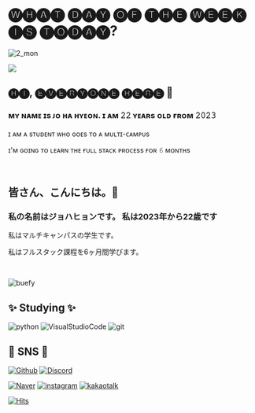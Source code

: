 # 🅦🅗🅐🅣 🅓🅐🅨 🅞🅕 🅣🅗🅔 🅦🅔🅔🅚 🅘🅢 🅣🅞🅓🅐🅨?

![2_mon](https://user-images.githubusercontent.com/121528432/210174370-64f346f0-e7a3-49f0-abd0-947265f973e7.png)


<img src="http://mazandi.herokuapp.com/api?handle=Jo-hahyeon&theme=ruby3_cold.svg"/>

## 🅗🅘, 🅔🅥🅔🅡🅨🅞🅝🅔 🅗🅔🅡🅔 👋

### **ᴍʏ ɴᴀᴍᴇ ɪs ᴊᴏ ʜᴀ ʜʏᴇᴏɴ. ɪ ᴀᴍ 𝟸𝟸 ʏᴇᴀʀs ᴏʟᴅ ғʀᴏᴍ 𝟸𝟶𝟸𝟹**

ɪ ᴀᴍ ᴀ sᴛᴜᴅᴇɴᴛ ᴡʜᴏ ɢᴏᴇs ᴛᴏ ᴀ ᴍᴜʟᴛɪ-ᴄᴀᴍᴘᴜs

ɪ'ᴍ ɢᴏɪɴɢ ᴛᴏ ʟᴇᴀʀɴ ᴛʜᴇ ғᴜʟʟ sᴛᴀᴄᴋ ᴘʀᴏᴄᴇss ғᴏʀ 𝟼 ᴍᴏɴᴛʜs

<br>

## 皆さん、こんにちは。👋

### **私の名前はジョハヒョンです。 私は2023年から22歳です**

私はマルチキャンパスの学生です。

私はフルスタック課程を6ヶ月間学びます。

<br>

![buefy](https://github-readme-stats.vercel.app/api?username=Jo-hahyeon&show_icons=true&hide=contribs,prs&cache_seconds=86400&theme=buefy)

<!--START_SECTION:waka-->
<!--END_SECTION:waka-->

## ✨ Studying ✨

![python](https://img.shields.io/badge/python-ffffff?style=for-the-badge&logo=python)
![VisualStudioCode](https://img.shields.io/badge/VisualStudioCode-ffffff?style=for-the-badge&logo=VisualStudioCode)
![git](https://img.shields.io/badge/git-ffffff?style=for-the-badge&logo=git)


## 🦄 SNS 🦄

[![Github](https://img.shields.io/badge/Github-ffffff?style=for-the-badge&logo=Github&logoColor=ff69b4)](https://github.com/Jo-hahyeon)
[![Discord](https://img.shields.io/badge/Discord-ffffff?style=for-the-badge&logo=Discord)](https://discord.gg/DZZJCVCntv)

[![Naver](https://img.shields.io/badge/Naver-ffffff?style=for-the-badge&logo=Naver)](https://blog.naver.com/mizzu_02)
[![instagram](https://img.shields.io/badge/instagram-ffffff?style=for-the-badge&logo=instagram)](https://www.instagram.com/_adorable__3/)
[![kakaotalk](https://img.shields.io/badge/kakaotalk-ffffff?style=for-the-badge&logo=kakaotalk)](https://open.kakao.com/o/seCDITVe)












[![Hits](https://hits.seeyoufarm.com/api/count/incr/badge.svg?url=https%3A%2F%2Fgithub.com%2FJo-hahyeon&count_bg=%23FF5BAB&title_bg=%23FFE4F2&icon=furrynetwork.svg&icon_color=%23FF2FB1&title=hyeon&edge_flat=false)](https://hits.seeyoufarm.com)

